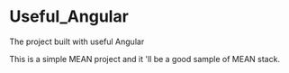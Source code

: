 # Useful_Angular
The project built with useful Angular

This is a simple MEAN project and it 'll be a good sample of MEAN stack.
